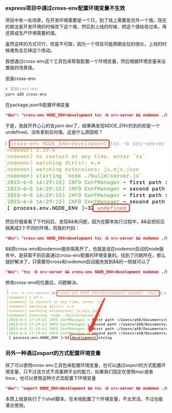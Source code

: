 ### express项目中通过cross-env配置环境变量不生效

项目中有一处场景，在开发环境需要是一个只，到了线上需要是另外一个值。现在的做法是开发环境的时候改下这个值，然后到上线的时候，把这个值给改过来，再还原成生产环境需要的值。

虽然这样的方式可行，但是不可取，因为一个项目可能周期会拉的很长，上线的时候难免会忘掉这个改动。

我想通过cross-env这个工具包来帮我配置一个环境变量，然后根据环境变量来设置我的场景值。

安装cross-env

```bash
# 安装cross-env
yarn add cross-env
```

在package.json中配置环境变量

```json
"dev": "cross-env NODE_ENV=development tsc -b src-server && nodemon ./build/server",
```

于是，我就开开心心的去yarn dev了，结果确发现NDOE_ENV的到的却是一个undefined，没有拿到任何值。这是什么原因呢？

![没有正常获取到NDOE_ENV的值](./images/i2.png)

然后仔细查看了下代码后，发现&&有问题，因为在脚本执行过程中，&&会把前后隔离成2个不同的环境，而我的代码：

```json
"dev": "cross-env NODE_ENV=development tsc -b src-server && nodemon ./build/server"
```

&&把cross-env和nodemon服务隔离开了，也就是说在nodemon启动的node服务中，是获取不到前面通过cross-env配置的环境变量的。找到了问题所在，那么就好解决了，只需要将cross和nodemon启动服务放到&&的一侧就可以了

```json
"dev": "tsc -b src-server && cross-env NODE_ENV=development nodemon ./build/server"
```

修改cross-env的位置后，问题解决。

![已经正常的获取到了通过cross-env配置的环境变量了](./images/i3.png)

### 另外一种通过export的方式配置环境变量

除了可以使用cross-env工具包来配置环境变量，也可以通过export的方式配置环境变量，只不过该方式不具备跨平台的能力，如果我们固定在使用mac或者linux，也可以使用这种方式去配置下环境变量

```json
"dev": "export NODE_ENV=development && tsc -b src-server && nodemon ./build/server",
```

本质上就是执行了个shell脚本，在本地配置了个环境变量，不太灵活，不过也能凑合使用。